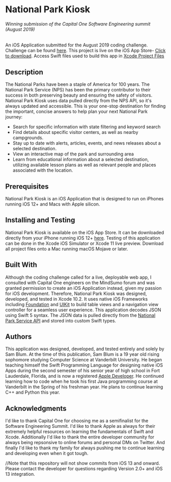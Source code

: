 # National Park Kiosk
###### Winning submission of the Capital One Software Engineering summit (August 2019)
An iOS Application submitted for the August 2019 coding challenge. Challenge can be found [here](https://www.mindsumo.com/contests/national-park-api).
This project is live on the iOS App Store- [Click to download](https://apps.apple.com/us/app/national-park-kiosk/id1465222121). Access Swift files used to build this app in [Xcode Project Files](https://github.com/samblum17/CapitalOneSES-August2019Submit/tree/master/CapitalOneSES-August2019Submit/CapitalOneSES-August2019Submit)

## Description
The National Parks have been a staple of America for 100 years. The National Park Service (NPS) has been the primary contributor to their success in both preserving beauty and ensuring the safety of visitors. National Park Kiosk uses data pulled directly from the NPS API, so it's always updated and accessible. This is your one-stop destination for finding the important, concise answers to help plan your next National Park journey:

- Search for specific information with state filtering and keyword search
- Find details about specific visitor centers, as well as nearby campgrounds.
- Stay up to date with alerts, articles, events, and news releases about a selected destination.
- View an interactive map of the park and surrounding area
- Learn from educational information about a selected destination, utilizing available lesson plans as well as relevant people and places associated with the location.

## Prerequisites
National Park Kiosk is an iOS Application that is designed to run on iPhones running iOS 12+ and Macs with Apple silicon.

## Installing and Testing
National Park Kiosk is available on the iOS App Store. It can be downloaded directly from your iPhone running iOS 12+ [here](https://apps.apple.com/us/app/national-park-kiosk/id1465222121). Testing of this application can be done in the Xcode iOS Simulator or Xcode 11 live preview. Download all project files onto a Mac running macOS Mojave or later.

## Built With
Although the coding challenge called for a live, deployable web app, I consulted with Capital One engineers on the MindSumo forum and was granted permission to create an iOS Application instead, given my passion for iOS development. Therefore, National Park Kiosk was designed, developed, and tested in Xcode 10.2. It uses native iOS Frameworks including [Foundation](https://developer.apple.com/documentation/foundation) and [UIKit](https://developer.apple.com/documentation/uikit) to build table views and a navigation view controller for a seamless user experience. This application decodes JSON using Swift 5 syntax. The JSON data is pulled directly from the [National Park Service API](https://www.nps.gov/subjects/developer/api-documentation.htm#/) and stored into custom Swift types.

## Authors
This application was designed, developed, and tested entirely and solely by Sam Blum. At the time of this publication, Sam Blum is a 19 year old rising sophomore studying Computer Science at Vanderbilt University. He began teaching himself the Swift Programming Language for designing native iOS Apps during the second semester of his senior year of high school in Fort Lauderdale, Florida, and is now a registered [Apple Developer](https://apps.apple.com/us/developer/sam-blum/id1448067874). He continued learning how to code when he took his first Java programming course at Vanderbilt in the Spring of his freshman year. He plans to continue learning C++ and Python this year.

## Acknowledgments
I'd like to thank Capital One for choosing me as a semifinalist for the Software Engineering Summit. I'd like to thank Apple as always for their extremely helpful resources on learning the fundamentals of Swift and Xcode. Additionally I'd like to thank the entire developer community for always being repsonsive to online forums and personal DMs on Twitter. And finally I'd like to thank my family for always pushing me to continue learning and developing even when it got tough.

//Note that this repository will not show commits from iOS 13 and onward. Please contact the developer for questions regarding Version 2.0+ and iOS 13 integration.
